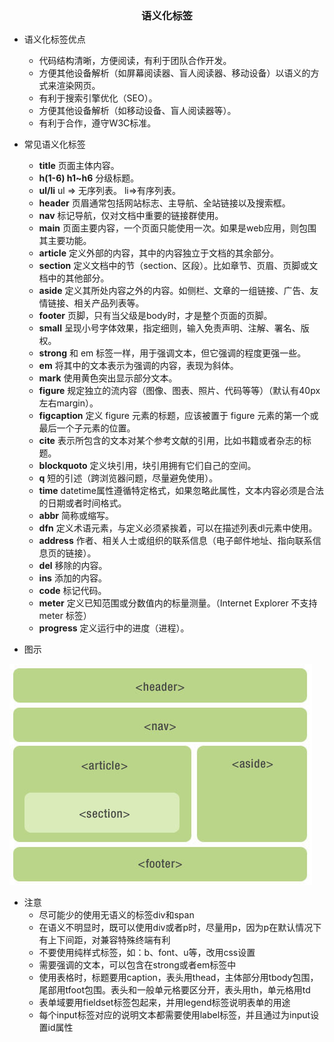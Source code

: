 <h3 align='center'>语义化标签</h3>

* 语义化标签优点
  - 代码结构清晰，方便阅读，有利于团队合作开发。
  - 方便其他设备解析（如屏幕阅读器、盲人阅读器、移动设备）以语义的方式来渲染网页。
  - 有利于搜索引擎优化（SEO）。
  - 方便其他设备解析（如移动设备、盲人阅读器等）。
  - 有利于合作，遵守W3C标准。

* 常见语义化标签
  - __title__  页面主体内容。
  - __h(1-6) h1~h6__ 分级标题。
  - __ul/li__ ul => 无序列表。 li=>有序列表。
  - __header__  页眉通常包括网站标志、主导航、全站链接以及搜索框。
  - __nav__ 标记导航，仅对文档中重要的链接群使用。
  - __main__ 页面主要内容，一个页面只能使用一次。如果是web应用，则包围其主要功能。
  - __article__ 定义外部的内容，其中的内容独立于文档的其余部分。
  - __section__ 定义文档中的节（section、区段）。比如章节、页眉、页脚或文档中的其他部分。
  - __aside__ 定义其所处内容之外的内容。如侧栏、文章的一组链接、广告、友情链接、相关产品列表等。
  - __footer__ 页脚，只有当父级是body时，才是整个页面的页脚。
  - __small__ 呈现小号字体效果，指定细则，输入免责声明、注解、署名、版权。
  - __strong__ 和 em 标签一样，用于强调文本，但它强调的程度更强一些。
  - __em__ 将其中的文本表示为强调的内容，表现为斜体。
  - __mark__ 使用黄色突出显示部分文本。
  - __figure__ 规定独立的流内容（图像、图表、照片、代码等等）（默认有40px左右margin）。
  - __figcaption__ 定义 figure 元素的标题，应该被置于 figure 元素的第一个或最后一个子元素的位置。
  - __cite__ 表示所包含的文本对某个参考文献的引用，比如书籍或者杂志的标题。
  - __blockquoto__ 定义块引用，块引用拥有它们自己的空间。
  - __q__ 短的引述（跨浏览器问题，尽量避免使用）。
  - __time__ datetime属性遵循特定格式，如果忽略此属性，文本内容必须是合法的日期或者时间格式。
  - __abbr__ 简称或缩写。
  - __dfn__ 定义术语元素，与定义必须紧挨着，可以在描述列表dl元素中使用。
  - __address__ 作者、相关人士或组织的联系信息（电子邮件地址、指向联系信息页的链接）。
  - __del__ 移除的内容。
  - __ins__ 添加的内容。
  - __code__ 标记代码。
  - __meter__ 定义已知范围或分数值内的标量测量。（Internet Explorer 不支持 meter 标签）
  - __progress__ 定义运行中的进度（进程）。

* 图示

![语义化](../assets/semantization.png)

* 注意
  - 尽可能少的使用无语义的标签div和span
  - 在语义不明显时，既可以使用div或者p时，尽量用p，因为p在默认情况下有上下间距，对兼容特殊终端有利
  - 不要使用纯样式标签，如：b、font、u等，改用css设置
  - 需要强调的文本，可以包含在strong或者em标签中
  - 使用表格时，标题要用caption，表头用thead，主体部分用tbody包围，尾部用tfoot包围。表头和一般单元格要区分开，表头用th，单元格用td
  - 表单域要用fieldset标签包起来，并用legend标签说明表单的用途
  - 每个input标签对应的说明文本都需要使用label标签，并且通过为input设置id属性